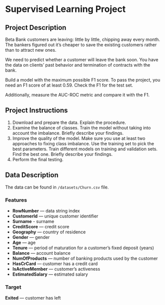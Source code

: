 # Supervised Learning Project

## Project Description

Beta Bank customers are leaving: little by little, chipping away every month. The bankers figured out it’s cheaper to save the existing customers rather than to attract new ones.

We need to predict whether a customer will leave the bank soon. You have the data on clients’ past behavior and termination of contracts with the bank.

Build a model with the maximum possible F1 score. To pass the project, you need an F1 score of at least 0.59. Check the F1 for the test set.

Additionally, measure the AUC-ROC metric and compare it with the F1.  

## Project Instructions
1) Download and prepare the data. Explain the procedure.
2) Examine the balance of classes. Train the model without taking into account the imbalance. Briefly describe your findings.
3) Improve the quality of the model. Make sure you use at least two approaches to fixing class imbalance. Use the training set to pick the best parameters. Train different models on training and validation sets. Find the best one. Briefly describe your findings.
4) Perform the final testing.

## Data Description

The data can be found in `/datasets/Churn.csv` file.  

### Features
- **RowNumber** — data string index
- **CustomerId** — unique customer identifier
- **Surname** - surname
- **CreditScore** — credit score
- **Geography** — country of residence
- **Gender** — gender
- **Age** — age
- **Tenure** — period of maturation for a customer’s fixed deposit (years)
- **Balance** — account balance
- **NumOfProducts** — number of banking products used by the customer
- **HasCrCard** — customer has a credit card
- **IsActiveMember** — customer’s activeness
- **EstimatedSalary** — estimated salary

### Target
**Exited** — сustomer has left
